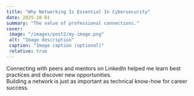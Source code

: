 ```yaml
---
title: "Why Networking Is Essential In Cybersecurity"
date: 2025-10-01
summary: "The value of professional connections."
cover:
 image: "/images/post2/my-image.png"
 alt: "Image description"
 caption: "Image caption (optional)"
 relative: true
---
```


Connecting with peers and mentors on LinkedIn helped me learn best practices and discover new opportunities.  
Building a network is just as important as technical know-how for career success.
